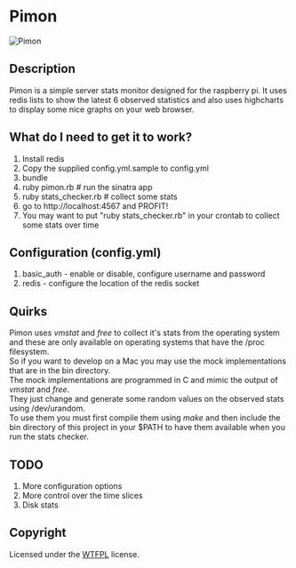 # Pimon

![Pimon](http://pedrocarrico.net/pimon.jpg "Pimon")

## Description
Pimon is a simple server stats monitor designed for the raspberry pi.
It uses redis lists to show the latest 6 observed statistics and also uses
highcharts to display some nice graphs on your web browser.

## What do I need to get it to work?
1. Install redis
2. Copy the supplied config.yml.sample to config.yml
3. bundle
4. ruby pimon.rb # run the sinatra app
5. ruby stats_checker.rb # collect some stats
6. go to http://localhost:4567 and PROFIT!
7. You may want to put "ruby stats_checker.rb" in your crontab to collect some stats over time

## Configuration (config.yml)
1. basic_auth - enable or disable, configure username and password
2. redis - configure the location of the redis socket

## Quirks
Pimon uses _vmstat_ and _free_ to collect it's stats from the operating system and these are only
available on operating systems that have the /proc filesystem.  
So if you want to develop on a Mac you may use the mock implementations that are in the bin directory.  
The mock implementations are programmed in C and mimic the output of _vmstat_ and _free_.  
They just change and generate some random values on the observed stats using /dev/urandom.  
To use them you must first compile them using _make_ and then include the bin directory of this project
in your $PATH to have them available when you run the stats checker.

## TODO
1. More configuration options
2. More control over the time slices
3. Disk stats

## Copyright
Licensed under the [WTFPL](http://en.wikipedia.org/wiki/WTFPL "Do What The Fuck You Want To Public License") license.
